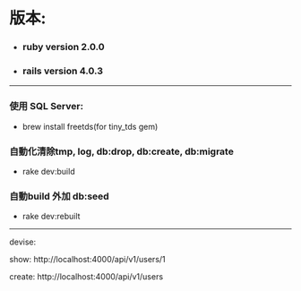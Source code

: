 # 版本: 

* ### ruby version 2.0.0
* ### rails version 4.0.3

-------------

### 使用 SQL Server: 

* brew install freetds(for tiny_tds gem)

### 自動化清除tmp, log, db:drop, db:create, db:migrate

* rake dev:build

### 自動build 外加 db:seed

* rake dev:rebuilt

-------------

devise:

show: http://localhost:4000/api/v1/users/1

create: http://localhost:4000/api/v1/users